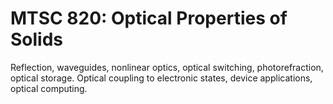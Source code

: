 # MTSC 820: Optical Properties of Solids

Reflection, waveguides, nonlinear optics, optical switching, photorefraction, optical storage. Optical coupling to electronic states, device applications, optical computing.